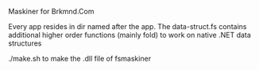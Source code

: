 Maskiner for Brkmnd.Com

Every app resides in dir named after the app.
The data-struct.fs contains additional higher order functions (mainly fold) to work on native .NET data structures

./make.sh to make the .dll file of fsmaskiner
